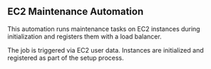 ## EC2 Maintenance Automation

This automation runs maintenance tasks on EC2 instances during initialization and registers them with a load balancer.

The job is triggered via EC2 user data. Instances are initialized and registered as part of the setup process.
